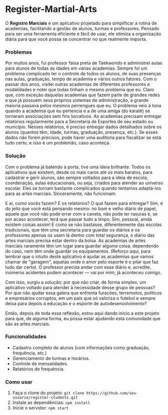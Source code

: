 # Register-Martial-Arts

O **Registro Marciais** é um aplicativo projetado para simplificar a rotina de academias, facilitando a gestão de alunos, turmas e professores.
Pensado para ser uma ferramenta eficiente e fácil de usar, ele otimiza a organização diária para que você possa se concentrar no que realmente importa.

### Problemas

Por muitos anos, fui professor faixa preta de Taekwondo e administrei aulas para alunos de todas as idades em várias academias. Sempre foi um problema complicado ter o controle de todos os alunos, de suas presenças nas aulas, graduação, tempo de academia e vários outros fatores. Com o passar dos anos, visitei outras academias de diferentes professores e modalidades e notei que todas tinham o mesmo problema que eu. Claro que, com exceção daquelas academias que fazem parte de grandes redes e que já possuem seus próprios sistemas de administração, a grande maioria passava pelos mesmos perrengues que eu. O problema veio à tona quando a academia que eu pertencia e a de uma amiga (do karatê) se tornaram associações sem fins lucrativos. As academias precisam entregar relatórios regularmente para a Secretaria de Esportes de seu estado ou município. Nesses relatórios, é preciso entregar dados detalhados sobre os alunos (quantos têm, idade, turmas, graduação, presença, etc.). Se esses dados não forem precisos, pode haver uma auditoria para fiscalizar se está tudo certo, e isso é um problemão, caso aconteça.


### Solução

Com o problema já batendo à porta, tive uma ideia brilhante. Todos os aplicativos que existem, desde os mais caros até os mais baratos, para cadastrar e gerir alunos, são sempre voltados para a ideia de escola, coordenação, aulas educacionais, ou seja, criados para atender ao universo escolar. Eles se tornam bastante complicados quando tentamos adaptá-los para as artes marciais. Sinceramente, não funcionam.

E aí, como vocês fazem? E os relatórios? O que fazem para entregar? Sim, é do jeito que você está pensando mesmo: no bom e velho diário de papel, aquele que você não pode errar com a caneta, não pode ter rasuras e, se por acaso acontecer, terá que passar tudo a limpo. Sim, pessoal, ainda existem coisas assim! E como se não bastasse, diferentemente das escolas tradicionais, que têm uma secretaria para guardar os diários e os professores apenas os usam lá dentro com total segurança, o diário das artes marciais precisa estar dentro da bolsa. As academias de artes marciais raramente têm um lugar para guardar alguma coisa; dependendo do caso, nem têm onde guardar os equipamentos. (Reforço aqui, para lembrar que o intuito deste aplicativo é ajudar as academias que vamos chamar de "garagem", aquelas onde o amor pelo esporte é o pilar que faz tudo dar certo). O professor precisa andar com esse diário e, acredite, inúmeros acidentes podem acontecer — vai por mim, já aconteceu comigo.

Com isso, surgiu a solução: por que não criar, de forma simples, um aplicativo voltado para atender à necessidade desse grupo de pessoas? Por que não ajudar essa galera que enfrenta furacões, terremotos, políticos e empresários corruptos, em um país que só valoriza o futebol e sempre deixa para depois a educação e o esporte de autodesenvolvimento?

Então, depois de toda essa reflexão, estou aqui dando início a este projeto para que, de alguma forma, eu possa estar ajudando esta comunidade que são as artes marciais.


### Funcionalidades
- Cadastro completo de alunos (com informações como graduação, frequência, etc.)
- Gerenciamento de turmas e horários.
- Controle de mensalidades.
- Relatórios de frequência.

### Como usar
1. Faça o clone do projeto: `git clone https://github.com/seu-usuario/register-students.git`
2. Instale as dependências: `npm install`
3. Inicie o servidor: `npm start`
